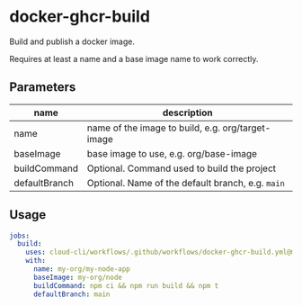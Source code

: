 # docker-ghcr-build

Build and publish a docker image.

Requires at least a name and a base image name to work correctly.

## Parameters

| name          | description                                       |
| ------------- | ------------------------------------------------- |
| name          | name of the image to build, e.g. org/target-image |
| baseImage     | base image to use, e.g. org/base-image            |
| buildCommand  | Optional. Command used to build the project       |
| defaultBranch | Optional. Name of the default branch, e.g. `main` |

## Usage

```yml
jobs:
  build:
    uses: cloud-cli/workflows/.github/workflows/docker-ghcr-build.yml@main
    with:
      name: my-org/my-node-app
      baseImage: my-org/node
      buildCommand: npm ci && npm run build && npm t
      defaultBranch: main
```
